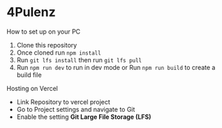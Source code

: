 # 4Pulenz

How to set up on your PC

1. Clone this repository
2. Once cloned run `npm install`
3. Run `git lfs install` then run `git lfs pull`
4. Run `npm run dev` to run in dev mode or Run `npm run build` to create a build file

Hosting on Vercel

- Link Repository to vercel project
- Go to Project settings and navigate to Git
- Enable the setting <b>Git Large File Storage (LFS)

